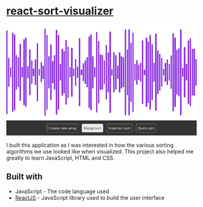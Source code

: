 # [react-sort-visualizer](https://github.com/bhaskarbhakat/sorting-visualizer)

[![banner](data/sort.gif)](https://github.com/bhaskarbhakat/sorting-visualizer)

I built this application as I was interested in how the various sorting algorithms we use looked like when visualized. This project also helped me greatly to learn JavaScript, HTML and CSS.

  ## Built with
  - JavaScript - The code language used
  - [ReactJS](https://reactjs.org/) - JavaScript library used to build the user interface
 
